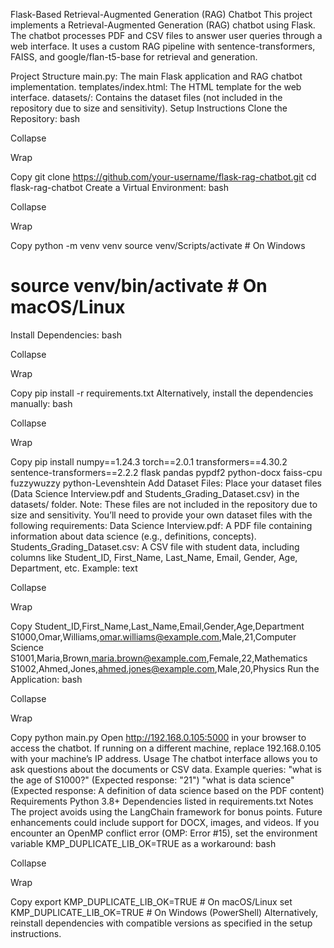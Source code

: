 Flask-Based Retrieval-Augmented Generation (RAG) Chatbot
This project implements a Retrieval-Augmented Generation (RAG) chatbot using Flask. The chatbot processes PDF and CSV files to answer user queries through a web interface. It uses a custom RAG pipeline with sentence-transformers, FAISS, and google/flan-t5-base for retrieval and generation.

Project Structure
main.py: The main Flask application and RAG chatbot implementation.
templates/index.html: The HTML template for the web interface.
datasets/: Contains the dataset files (not included in the repository due to size and sensitivity).
Setup Instructions
Clone the Repository:
bash

Collapse

Wrap

Copy
git clone https://github.com/your-username/flask-rag-chatbot.git
cd flask-rag-chatbot
Create a Virtual Environment:
bash

Collapse

Wrap

Copy
python -m venv venv
source venv/Scripts/activate  # On Windows
# source venv/bin/activate  # On macOS/Linux
Install Dependencies:
bash

Collapse

Wrap

Copy
pip install -r requirements.txt
Alternatively, install the dependencies manually:
bash

Collapse

Wrap

Copy
pip install numpy==1.24.3 torch==2.0.1 transformers==4.30.2 sentence-transformers==2.2.2 flask pandas pypdf2 python-docx faiss-cpu fuzzywuzzy python-Levenshtein
Add Dataset Files:
Place your dataset files (Data Science Interview.pdf and Students_Grading_Dataset.csv) in the datasets/ folder.
Note: These files are not included in the repository due to size and sensitivity. You’ll need to provide your own dataset files with the following requirements:
Data Science Interview.pdf: A PDF file containing information about data science (e.g., definitions, concepts).
Students_Grading_Dataset.csv: A CSV file with student data, including columns like Student_ID, First_Name, Last_Name, Email, Gender, Age, Department, etc. Example:
text

Collapse

Wrap

Copy
Student_ID,First_Name,Last_Name,Email,Gender,Age,Department
S1000,Omar,Williams,omar.williams@example.com,Male,21,Computer Science
S1001,Maria,Brown,maria.brown@example.com,Female,22,Mathematics
S1002,Ahmed,Jones,ahmed.jones@example.com,Male,20,Physics
Run the Application:
bash

Collapse

Wrap

Copy
python main.py
Open http://192.168.0.105:5000 in your browser to access the chatbot. If running on a different machine, replace 192.168.0.105 with your machine’s IP address.
Usage
The chatbot interface allows you to ask questions about the documents or CSV data.
Example queries:
"what is the age of S1000?" (Expected response: "21")
"what is data science" (Expected response: A definition of data science based on the PDF content)
Requirements
Python 3.8+
Dependencies listed in requirements.txt
Notes
The project avoids using the LangChain framework for bonus points.
Future enhancements could include support for DOCX, images, and videos.
If you encounter an OpenMP conflict error (OMP: Error #15), set the environment variable KMP_DUPLICATE_LIB_OK=TRUE as a workaround:
bash

Collapse

Wrap

Copy
export KMP_DUPLICATE_LIB_OK=TRUE  # On macOS/Linux
set KMP_DUPLICATE_LIB_OK=TRUE     # On Windows (PowerShell)
Alternatively, reinstall dependencies with compatible versions as specified in the setup instructions.

